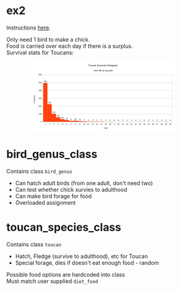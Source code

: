 # ex2

Instructions [here](../README.md).

Only need 1 bird to make a chick.    
Food is carried over each day if there is a surplus.     
Survival stats for Toucans:

<center>
    <img width="75%" src="toucan_survival_hist.png" alt='Toucan Stats'>
</center>

# bird_genus_class

Contains class `bird_genus`

- Can hatch adult birds (from one adult, don't need two)
- Can test whether chick survies to adulthood
- Can make bird forage for food
- Overloaded assignment

# toucan_species_class

Contains class `toucan`

- Hatch, Fledge (survive to adulthood), etc for Toucan
- Special forage, dies if doesn't eat enough food - random

Possible food options are hardcoded into class      
Must match user supplied `diet_food`